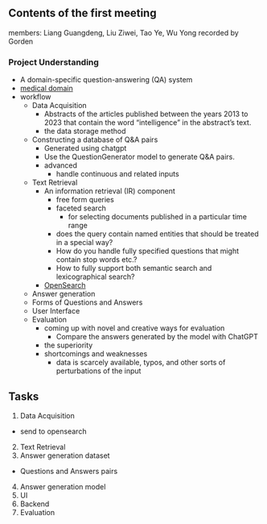 ## Contents of the first meeting
members: Liang Guangdeng, Liu Ziwei, Tao Ye, Wu Yong
recorded by  Gorden
### Project Understanding

- A domain-specific question-answering (QA) system
- [medical domain](https://pubmed.ncbi.nlm.nih.gov/)
- workflow
    - Data Acquisition
        - Abstracts of the articles published between the years 2013 to 2023 that contain the word “intelligence” in the abstract’s text.
        - the data storage method
    - Constructing a database of Q&A pairs
        - Generated using chatgpt
        - Use the QuestionGenerator model to generate Q&A pairs.
        - advanced
            - handle continuous and related inputs
    - Text Retrieval
        - An information retrieval (IR) component
            - free form queries
            - faceted search
                - for selecting documents published in a particular time range
            - does the query contain named entities that should be treated in a special way?
            - How do you handle fully specified questions that might contain stop words etc.?
            - How to fully support both semantic search and lexicographical search?
        - [OpenSearch](https://moodle.uni-heidelberg.de/pluginfile.php/1276293/mod_label/intro/Introduction%20to%20OpenSearch.pdf?time=1699509257529)
    - Answer generation
    - Forms of Questions and Answers
    - User Interface
    - Evaluation
        - coming up with novel and creative ways for evaluation
            - Compare the answers generated by the model with ChatGPT
        - the superiority
        - shortcomings and weaknesses
            - data is scarcely available, typos, and other sorts of perturbations of the input

## Tasks

1. Data Acquisition
  - send to opensearch
2. Text Retrieval
3. Answer generation dataset
  - Questions and Answers pairs
4. Answer generation model
5. UI
6. Backend
7. Evaluation
